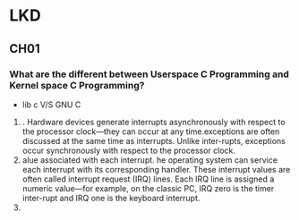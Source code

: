 # LKD 

## CH01
### What are the different between Userspace C Programming and Kernel space C Programming?
- lib c V/S GNU C


1. . Hardware devices generate interrupts asynchronously with respect to the processor clock—they can occur at any time.exceptions are often discussed at the same time as interrupts. Unlike inter-rupts, exceptions occur synchronously with respect to the processor clock.
2. alue associated with each interrupt. he operating system can service each interrupt with its corresponding handler.
These interrupt values are often called interrupt request (IRQ) lines. Each IRQ line is assigned a numeric value—for example, on the classic PC, IRQ zero is the timer inter-rupt and IRQ one is the keyboard interrupt.
3. 
